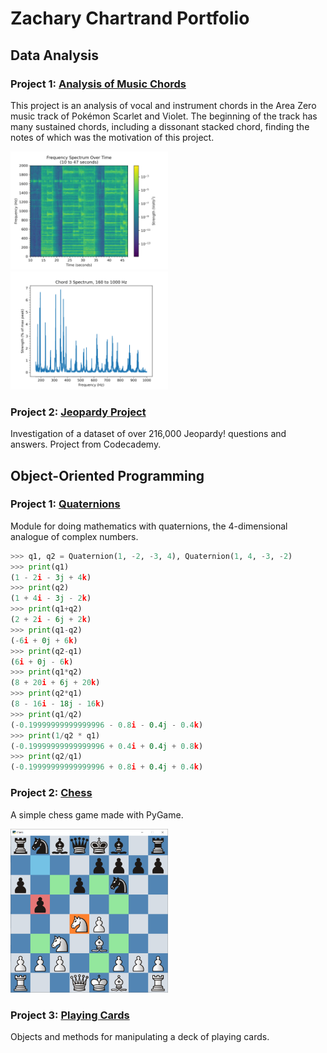 # Zachary Chartrand Portfolio

## Data Analysis

### Project 1: [Analysis of Music Chords](https://github.com/zachartrand/Audio-Analysis/blob/master/pokemon_audio.ipynb)

This project is an analysis of vocal and instrument chords in the
Area Zero music track of Pokémon Scarlet and Violet. The beginning
of the track has many sustained chords, including a dissonant
stacked chord, finding the notes of which was the motivation of
this project.

<img src="./images/spectrogram_chords.png" width="50%" alt="Spectrogram">

<img src="./images/chord3_spectrum_160_1000Hz.png" width="50%" alt="Fourier spectrum">

### Project 2: [Jeopardy Project](https://github.com/zachartrand/Codecademy/tree/master/Data%20Scientist%20Track/Hands%20On%20with%20Pandas/Jeopardy%20Project)

Investigation of a dataset of over 216,000 Jeopardy! questions and
answers. Project from Codecademy.

## Object-Oriented Programming

### Project 1: [Quaternions](https://github.com/zachartrand/Quaternions)

Module for doing mathematics with quaternions, the 4-dimensional analogue of complex numbers.

```python
>>> q1, q2 = Quaternion(1, -2, -3, 4), Quaternion(1, 4, -3, -2)
>>> print(q1)
(1 - 2i - 3j + 4k)
>>> print(q2)
(1 + 4i - 3j - 2k)
>>> print(q1+q2)
(2 + 2i - 6j + 2k)
>>> print(q1-q2)
(-6i + 0j + 6k)
>>> print(q2-q1)
(6i + 0j - 6k)
>>> print(q1*q2)
(8 + 20i + 6j + 20k)
>>> print(q2*q1)
(8 - 16i - 18j - 16k)
>>> print(q1/q2)
(-0.19999999999999996 - 0.8i - 0.4j - 0.4k)
>>> print(1/q2 * q1)
(-0.19999999999999996 + 0.4i + 0.4j + 0.8k)
>>> print(q2/q1)
(-0.19999999999999996 + 0.8i + 0.4j + 0.4k)
```

### Project 2: [Chess](https://zachartrand.github.io/Chess/)

A simple chess game made with PyGame.

<img src="./images/chess-screenshot.png" width="50%" alt="Chess">

### Project 3: [Playing Cards](https://github.com/zachartrand/Playing-Cards)

Objects and methods for manipulating a deck of playing cards.
